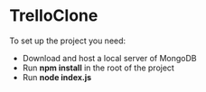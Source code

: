 # TrelloClone

To set up the project you need:
- Download and host a local server of MongoDB 
- Run **npm install** in the root of the project
- Run **node index.js**